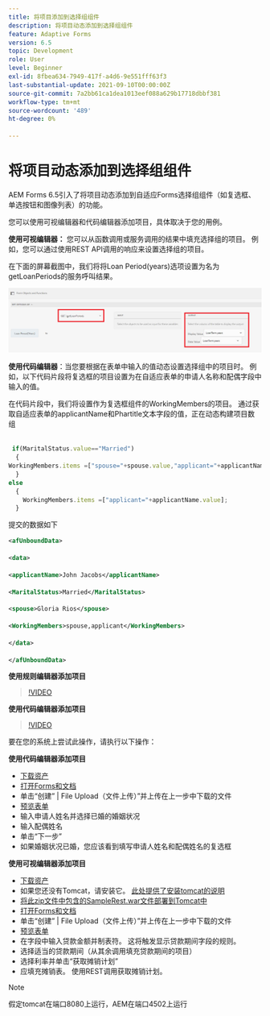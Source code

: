 ```yaml
---
title: 将项目添加到选择组组件
description: 将项目动态添加到选择组组件
feature: Adaptive Forms
version: 6.5
topic: Development
role: User
level: Beginner
exl-id: 8fbea634-7949-417f-a4d6-9e551fff63f3
last-substantial-update: 2021-09-10T00:00:00Z
source-git-commit: 7a2bb61ca1dea1013eef088a629b17718dbbf381
workflow-type: tm+mt
source-wordcount: '489'
ht-degree: 0%

---
```


# 将项目动态添加到选择组组件

AEM Forms 6.5引入了将项目动态添加到自适应Forms选择组组件（如复选框、单选按钮和图像列表）的功能。


您可以使用可视编辑器和代码编辑器添加项目，具体取决于您的用例。

**使用可视编辑器：** 您可以从函数调用或服务调用的结果中填充选择组的项目。 例如，您可以通过使用REST API调用的响应来设置选择组的项目。

在下面的屏幕截图中，我们将将Loan Period(years)选项设置为名为getLoanPeriods的服务呼叫结果。

![规则编辑器](assets/ruleeditor.png)

**使用代码编辑器**：当您要根据在表单中输入的值动态设置选择组中的项目时。 例如，以下代码片段将复选框的项目设置为在自适应表单的申请人名称和配偶字段中输入的值。

在代码片段中，我们将设置作为复选框组件的WorkingMembers的项目。 通过获取自适应表单的applicantName和Phartitle文本字段的值，正在动态构建项目数组

```javascript
 
 if(MaritalStatus.value=="Married")
  {
WorkingMembers.items =["spouse="+spouse.value,"applicant="+applicantName.value];
  }
else
  {
    WorkingMembers.items =["applicant="+applicantName.value];
  }
```

提交的数据如下

```xml
<afUnboundData>

<data>

<applicantName>John Jacobs</applicantName>

<MaritalStatus>Married</MaritalStatus>

<spouse>Gloria Rios</spouse>

<WorkingMembers>spouse,applicant</WorkingMembers>

</data>

</afUnboundData>
```

**使用规则编辑器添加项目**

>[!VIDEO](https://video.tv.adobe.com/v/26847?quality=12&learn=on)

**使用代码编辑器添加项目**

>[!VIDEO](https://video.tv.adobe.com/v/26848?quality=12&learn=on)

要在您的系统上尝试此操作，请执行以下操作：

**使用代码编辑器添加项目**

* [下载资产](assets/usingthecodeeditor.zip)
* [打开Forms和文档](http://localhost:4502/aem/forms.html/content/dam/formsanddocuments)
* 单击“创建” | File Upload（文件上传）”并上传在上一步中下载的文件
* [预览表单](http://localhost:4502/content/dam/formsanddocuments/simpleform/jcr:content?wcmmode=disabled)
* 输入申请人姓名并选择已婚的婚姻状况
* 输入配偶姓名
* 单击“下一步”
* 如果婚姻状况已婚，您应该看到填写申请人姓名和配偶姓名的复选框

**使用可视编辑器添加项目**

* [下载资产](assets/usingthevisualeditor.zip)
* 如果您还没有Tomcat，请安装它。 [此处提供了安装tomcat的说明](https://experienceleague.adobe.com/docs/experience-manager-learn/forms/ic-print-channel-tutorial/introduction.html)
* [将此zip文件中包含的SampleRest.war文件部署到Tomcat中](assets/sample-rest.zip)
* [打开Forms和文档](http://localhost:4502/aem/forms.html/content/dam/formsanddocuments)
* 单击“创建” | File Upload（文件上传）”并上传在上一步中下载的文件
* [预览表单](http://localhost:4502/content/dam/formsanddocuments/amortizationschedule/jcr:content?wcmmode=disabled)
* 在字段中输入贷款金额并制表符。 这将触发显示贷款期间字段的规则。
* 选择适当的贷款期间（从其余调用填充贷款期间的项目）
* 选择利率并单击“获取摊销计划”
* 应填充摊销表。 使用REST调用获取摊销计划。

>[!NOTE]
> 假定tomcat在端口8080上运行，AEM在端口4502上运行
